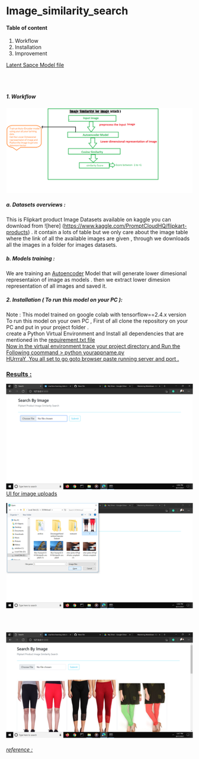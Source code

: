 # Image_similarity_search
#### Table of content 
1. Workflow
2. Installation
3. Improvement 

[Latent Sapce Model file](https://drive.google.com/file/d/1f0861aY4C-Nb10XpXDbsu7re19dRBGyd/view?usp=sharing)

<br><br>
##### 1. Workflow
![](https://github.com/Nirajsah17/Image_similarity_search/blob/main/imagesearch.png)
<br>

##### a. Datasets overviews :
   This is Flipkart product Image Datasets available on kaggle you can download from ![here] (https://www.kaggle.com/PromptCloudHQ/flipkart-products) .
   it contain a lots of table but we only care about the image table where the link of all the available images are given , through we downloads all the images in a folder for images datasets.
##### b. Models training :  
   We are training an <u>Autoencoder</u> Model that will generate lower dimesional representaion of image as models . then we extract lower dimesion representation of all  images and saved it.
##### 2. Installation ( To run this model on your PC ):
Note : This model trained on google colab with tensorflow==2.4.x version <br>
To run this model on your own PC , First of all clone the repository on your PC and put in your project folder . <br>
create a Python Virtual Environment and Install all dependencies that are mentioned in the <u>requirement.txt file<u/> <br>
Now in the virtual environment trace your project directory and Run the Following coommand  > python <u>yourappname.py</u><br>
HUrrraY ,You all set to go goto browser paste running server and port . 
   
### Results :
![Index page](https://github.com/Nirajsah17/Image_similarity_search/blob/main/Screenshot%20(715).png)
<br>
UI for image uploads 
<br><br>
![](https://github.com/Nirajsah17/Image_similarity_search/blob/main/Screenshot%20(714).png)

<br><br>

![](https://github.com/Nirajsah17/Image_similarity_search/blob/main/Screenshot%20(716).png)


###### reference :


